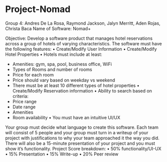 # Project-Nomad
Group 4: Andres De La Rosa, Raymond Jackson, Jalyn Merritt, Aden Rojas, Christa Baca
Name of Software: Nomad+

Objective: Develop a software product that manages hotel reservations across a group of hotels of varying characteristics. The software must have 
the following features: 
• Create/Modify User Information 
• Create/Modify Hotel Properties 
• Hotels must include at least:  
  - Amenities: gym, spa, pool, business office, WiFi  
  - Types of Rooms and number of rooms  
  - Price for each room 
  - Price should vary based on weekday vs weekend
  - There must be at least 10 different types of hotel properties 
• Create/Modify Reservation information 
• Ability to search based on criteria: 
  - Price range 
  - Date range 
  - Amenities 
  - Room availability 
• You must have an intuitive UI/UX 

Your group must decide what language to create this software. Each team will consist of 5 people and your group must turn in a writeup
of your project with justifications to why your team approached it the way you did. There will also be a 15-minute presentation of 
your project and you must show it’s functionality. 
Project Score breakdown: 
• 50% functionality/UI-UX 
• 15% Presentation 
• 15% Write-up 
• 20% Peer review
